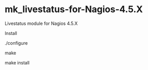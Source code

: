 # mk_livestatus-for-Nagios-4.5.X
Livestatus module for Nagios 4.5.X

Install

./configure

make

make install

